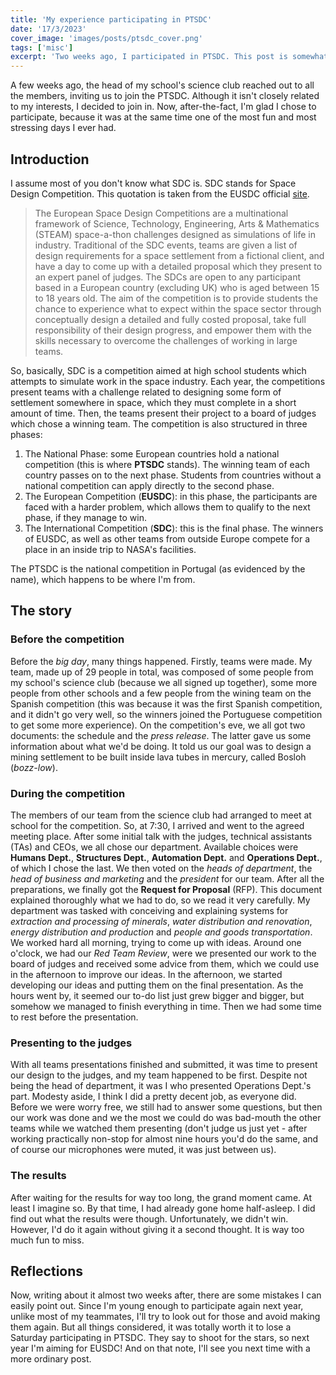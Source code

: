 ```yaml
---
title: 'My experience participating in PTSDC'
date: '17/3/2023'
cover_image: 'images/posts/ptsdc_cover.png'
tags: ['misc']
excerpt: 'Two weeks ago, I participated in PTSDC. This post is somewhat of a reflection on what I did there'
---
```


A few weeks ago, the head of my school's science club reached out to all the members, inviting us to join the PTSDC. Although it isn't closely related to my interests, I decided to join in. Now, after-the-fact, I'm glad I chose to participate, because it was at the same time one of the most fun and most stressing days I ever had.

## Introduction

I assume most of you don't know what SDC is. SDC stands for Space Design Competition. This quotation is taken from the EUSDC official [site](https://eusdc.org/about-us/).

> The European Space Design Competitions are a multinational framework of Science, Technology, Engineering, Arts & Mathematics (STEAM) space-a-thon challenges designed as simulations of life in industry.
> Traditional of the SDC events, teams are given a list of design requirements for a space settlement from a fictional client, and have a day to come up with a detailed proposal which they present to an expert panel of judges. The SDCs are open to any participant based in a European country (excluding UK) who is aged between 15 to 18 years old.
> The aim of the competition is to provide students the chance to experience what to expect within the space sector through conceptually design a detailed and fully costed proposal, take full responsibility of their design progress, and empower them with the skills necessary to overcome the challenges of working in large teams.

So, basically, SDC is a competition aimed at high school students which attempts to simulate work in the space industry. Each year, the competitions present teams with a challenge related to designing some form of settlement somewhere in space, which they must complete in a short amount of time. Then, the teams present their project to a board of judges which chose a winning team. The competition is also structured in three phases:

1. The National Phase: some European countries hold a national competition (this is where **PTSDC** stands). The winning team of each country passes on to the next phase. Students from countries without a national competition can apply directly to the second phase.
1. The European Competition (**EUSDC**): in this phase, the participants are faced with a harder problem, which allows them to qualify to the next phase, if they manage to win.
1. The International Competition (**SDC**): this is the final phase. The winners of EUSDC, as well as other teams from outside Europe compete for a place in an inside trip to NASA's facilities.

The PTSDC is the national competition in Portugal (as evidenced by the name), which happens to be where I'm from.

## The story

### Before the competition

Before the _big day_, many things happened. Firstly, teams were made. My team, made up of 29 people in total, was composed of some people from my school's science club (because we all signed up together), some more people from other schools and a few people from the wining team on the Spanish competition (this was because it was the first Spanish competition, and it didn't go very well, so the winners joined the Portuguese competition to get some more experience). On the competition's eve, we all got two documents: the schedule and the _press release_. The latter gave us some information about what we'd be doing. It told us our goal was to design a mining settlement to be built inside lava tubes in mercury, called Bosloh (_bozz-low_).

### During the competition

The members of our team from the science club had arranged to meet at school for the competition. So, at 7:30, I arrived and went to the agreed meeting place. After some initial talk with the judges, technical assistants (TAs) and CEOs, we all chose our department. Available choices were **Humans Dept.**, **Structures Dept.**, **Automation Dept.** and **Operations Dept.**, of which I chose the last. We then voted on the _heads of department_, the _head of business and marketing_ and the _president_ for our team. After all the preparations, we finally got the **Request for Proposal** (RFP). This document explained thoroughly what we had to do, so we read it very carefully. My department was tasked with conceiving and explaining systems for _extraction and processing of minerals_, _water distribution and renovation_, _energy distribution and production_ and _people and goods transportation_. We worked hard all morning, trying to come up with ideas. Around one o'clock, we had our _Red Team Review_, were we presented our work to the board of judges and received some advice from them, which we could use in the afternoon to improve our ideas. In the afternoon, we started developing our ideas and putting them on the final presentation. As the hours went by, it seemed our to-do list just grew bigger and bigger, but somehow we managed to finish everything in time. Then we had some time to rest before the presentation.

### Presenting to the judges

With all teams presentations finished and submitted, it was time to present our design to the judges, and my team happened to be first. Despite not being the head of department, it was I who presented Operations Dept.'s part. Modesty aside, I think I did a pretty decent job, as everyone did. Before we were worry free, we still had to answer some questions, but then our work was done and we the most we could do was bad-mouth the other teams while we watched them presenting (don't judge us just yet - after working practically non-stop for almost nine hours you'd do the same, and of course our microphones were muted, it was just between us).

### The results

After waiting for the results for way too long, the grand moment came. At least I imagine so. By that time, I had already gone home half-asleep. I did find out what the results were though. Unfortunately, we didn't win. However, I'd do it again without giving it a second thought. It is way too much fun to miss.

## Reflections

Now, writing about it almost two weeks after, there are some mistakes I can easily point out. Since I'm young enough to participate again next year, unlike most of my teammates, I'll try to look out for those and avoid making them again. But all things considered, it was totally worth it to lose a Saturday participating in PTSDC. They say to shoot for the stars, so next year I'm aiming for EUSDC! And on that note, I'll see you next time with a more ordinary post.

